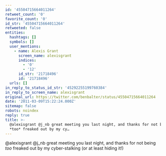 ```yaml
---
id: '45504715664011264'
retweet_count: '0'
favorite_count: '0'
id_str: '45504715664011264'
retweeted: false
entities:
  hashtags: []
  symbols: []
  user_mentions:
    - name: Alexis Grant
      screen_name: alexisgrant
      indices:
        - '0'
        - '12'
      id_str: '21718496'
      id: '21718496'
  urls: []
in_reply_to_status_id_str: '45292255199760384'
in_reply_to_screen_name: alexisgrant
original_url: https://twitter.com/benbalter/status/45504715664011264
date: '2011-03-09T15:22:24.000Z'
sitemap: false
robots: noindex
reply: true
title: >-
  @alexisgrant @j_nb great meeting you last night, and thanks for not being
  *too* freaked out by my cy…
---
```


@alexisgrant @j_nb great meeting you last night, and thanks for not being *too* freaked out by my cyber-stalking (or at least hiding it!)